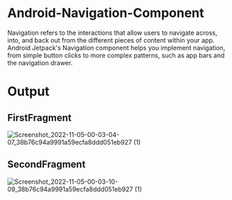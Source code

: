 # Android-Navigation-Component
Navigation refers to the interactions that allow users to navigate across, into, and back out from the different pieces of content within your app. Android Jetpack's Navigation component helps you implement navigation, from simple button clicks to more complex patterns, such as app bars and the navigation drawer.

# Output
## FirstFragment
![Screenshot_2022-11-05-00-03-04-07_38b76c94a9991a59ecfa8ddd051eb927 (1)](https://user-images.githubusercontent.com/78687005/200048706-fd0ec4ce-7dee-49e6-bca5-f6066cd80af7.jpg)


## SecondFragment
![Screenshot_2022-11-05-00-03-10-09_38b76c94a9991a59ecfa8ddd051eb927 (1)](https://user-images.githubusercontent.com/78687005/200048871-bd26adf5-e54d-47dd-bde6-261d0ee266b8.jpg)
